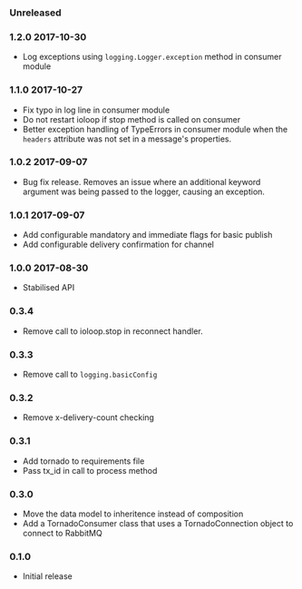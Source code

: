 ### Unreleased

### 1.2.0 2017-10-30
 - Log exceptions using `logging.Logger.exception` method in consumer module

### 1.1.0 2017-10-27
- Fix typo in log line in consumer module
- Do not restart ioloop if stop method is called on consumer
- Better exception handling of TypeErrors in consumer module when the `headers` attribute was not set in a message's properties.

### 1.0.2 2017-09-07
- Bug fix release. Removes an issue where an additional keyword argument was being passed to the logger, causing an exception.

### 1.0.1 2017-09-07
- Add configurable mandatory and immediate flags for basic publish
- Add configurable delivery confirmation for channel

### 1.0.0 2017-08-30
- Stabilised API

### 0.3.4
- Remove call to ioloop.stop in reconnect handler.

### 0.3.3
- Remove call to `logging.basicConfig`

### 0.3.2
- Remove x-delivery-count checking

### 0.3.1
- Add tornado to requirements file
- Pass tx_id in call to process method

### 0.3.0
- Move the data model to inheritence instead of composition
- Add a TornadoConsumer class that uses a TornadoConnection object to connect to RabbitMQ

### 0.1.0
- Initial release
